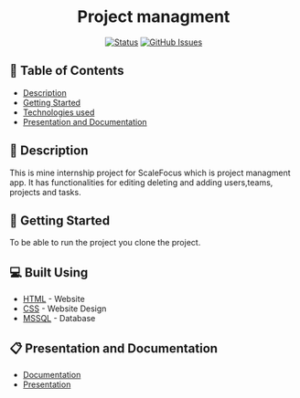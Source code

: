 <p align="center">
  <a href="https://github.com/IPBachvarov18/Scale-Focus-internship" rel="noopener">
    
  </a>
</p>

<h1 align="center">Project managment</h1>

<div align="center">

[![Status](https://img.shields.io/badge/status-active-success.svg)]()
[![GitHub Issues](https://img.shields.io/github/issues/IPBachvarov18/Scale-Focus-internship.svg)](https://github.com/IPBachvarov18/Scale-Focus-internship/issues)


</div>

## 📝 Table of Contents

- [Description](#description)
- [Getting Started](#installation)
- [Technologies used](#techs)
- [Presentation and Documentation](#documentation)

## 📖 Description <a name="description"></a>

This is mine internship project for ScaleFocus which is project managment app. It has functionalities for editing deleting and adding users,teams, projects and tasks.

## 📮 Getting Started <a name="installation"></a>

To be able to run the project you clone the project.


## 💻 Built Using <a name="techs"></a>

- [HTML](https://html.com/) - Website
- [CSS](https://www.w3.org/Style/CSS/Overview.en.html) - Website Design
- [MSSQL](https://www.microsoft.com/en-us/sql-server/sql-server-2019) - Database

## 📋 Presentation and Documentation <a name="documentation"></a>

- [Documentation]()
- [Presentation](https://codingburgas-my.sharepoint.com/:p:/g/personal/ipbachvarov18_codingburgas_bg/ETJ67MkR3ERDrrGB0Bo6URYBgVzTDOlEQ2Lyikc6cQ732Q?e=zxrGfd)

